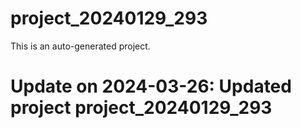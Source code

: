 # project_20240129_293

This is an auto-generated project.

# Update on 2024-03-26: Updated project project_20240129_293
